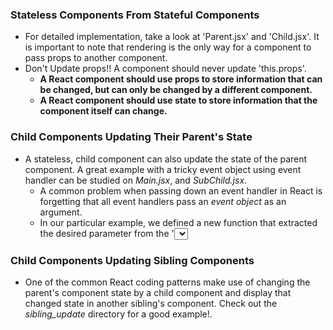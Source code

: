### Stateless Components From Stateful Components
- For detailed implementation, take a look at 'Parent.jsx' and 'Child.jsx'. It
is important to note that rendering is the only way for a component to pass
props to another component.
- Don't Update props!! A component should never update 'this.props'.
    - **A React component should use props to store information that can be
    changed, but can only be changed by a different component.**
    - **A React component should use state to store information that the
    component itself can change.**
### Child Components Updating Their Parent's State
- A stateless, child component can also update the state of the parent component.
A great example with a tricky event object using event handler can be studied
on *Main.jsx*, and *SubChild.jsx*.
    - A common problem when passing down an event handler in React is forgetting
        that all event handlers pass an *event object* as an argument.
    - In our particular example, we defined a new function that extracted the
        desired parameter from the '<select>' tag.

### Child Components Updating Sibling Components
- One of the common React coding patterns make use of changing the parent's
component state by a child component and display that changed state in another
sibling's component. Check out the *sibling_update* directory for a good example!.

